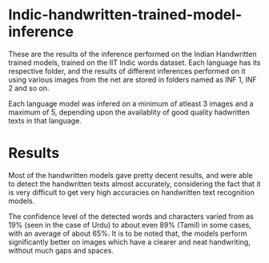 # Indic-handwritten-trained-model-inference
These are the results of the inference performed on the Indian Handwritten trained models, trained on the IIT Indic words dataset. 
Each language has its respective folder, and the results of different inferences performed on it using various images from the net are stored in folders named as INF 1, INF 2 and so on. 

Each language model was infered on a minimum of atleast 3 images and a maximum of 5, depending upon the availablity of good quality hadwritten texts in that language. 

# Results 
Most of the handwritten models gave pretty decent results, and were able to detect the handwritten texts almost accurately, considering the fact that it is very difficult to get very high accuracies on handwritten text recognition models. 

The confidence level of the detected words and characters varied from as 19% (seen in the case of Urdu) to about even 89% (Tamil) in some cases, with an average of about 65%. It is to be noted that, the models perform significantly better on images which have a clearer and neat handwriting, without much gaps and spaces. 
